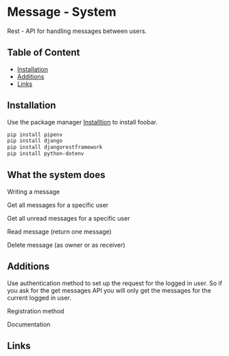 
# Message - System 

Rest - API for handling messages between users.
## Table of Content
* [Installation](#Installation)
* [Additions](#Additions)
* [Links](#Links)

## Installation

Use the package manager [Installtion](https://github.com/BoazBitt/Message-System/blob/master/Installations.txt) to install foobar.

```bash
pip install pipenv
pip install django
pip install djangorestframework
pip install python-dotenv

```

## What the system does

Writing a message

Get all messages for a specific user

Get all unread messages for a specific user

Read message (return one message)

Delete message (as owner or as receiver)

## Additions
 Use authentication method to set up the request for the logged in user. So if you ask for the get messages API you will only get the messages for the current logged in user.

Registration method

Documentation 






## Links
